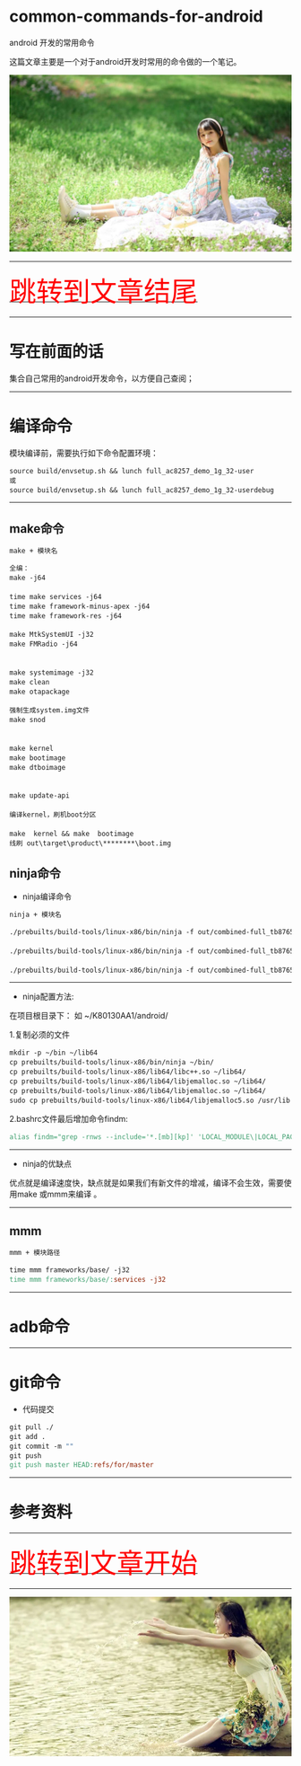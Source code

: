 # common-commands-for-android

android 开发的常用命令


这篇文章主要是一个对于android开发时常用的命令做的一个笔记。



![image_01](./images/image_01.png)

***

[<font face='黑体' color=#ff0000 size=40 >跳转到文章结尾</font>](#参考资料)

***

# 写在前面的话

集合自己常用的android开发命令，以方便自己查阅；

***

# 编译命令

模块编译前，需要执行如下命令配置环境：

```makefile
source build/envsetup.sh && lunch full_ac8257_demo_1g_32-user
或
source build/envsetup.sh && lunch full_ac8257_demo_1g_32-userdebug
```

***

## make命令

```makefile
make + 模块名
```


```makefile
全编：
make -j64

time make services -j64 
time make framework-minus-apex -j64
time make framework-res -j64

make MtkSystemUI -j32
make FMRadio -j64


make systemimage -j32
make clean
make otapackage

强制生成system.img文件
make snod


make kernel
make bootimage
make dtboimage


make update-api

编译kernel，刷机boot分区

make  kernel && make  bootimage
线刷 out\target\product\********\boot.img
```

## ninja命令

- ninja编译命令

```makefile
ninja + 模块名
```


```makefile
./prebuilts/build-tools/linux-x86/bin/ninja -f out/combined-full_tb8765ap1_bsp_1g.ninja framework-minus-apex  -j32

./prebuilts/build-tools/linux-x86/bin/ninja -f out/combined-full_tb8765ap1_bsp_1g.ninja services  -j32

./prebuilts/build-tools/linux-x86/bin/ninja -f out/combined-full_tb8765ap1_bsp_1g.ninja framework-res  -j32
```

***

- ninja配置方法:

在项目根目录下：
如
~/K80130AA1/android/


1.复制必须的文件

```makefile
mkdir -p ~/bin ~/lib64
cp prebuilts/build-tools/linux-x86/bin/ninja ~/bin/
cp prebuilts/build-tools/linux-x86/lib64/libc++.so ~/lib64/
cp prebuilts/build-tools/linux-x86/lib64/libjemalloc.so ~/lib64/
cp prebuilts/build-tools/linux-x86/lib64/libjemalloc.so ~/lib64/
sudo cp prebuilts/build-tools/linux-x86/lib64/libjemalloc5.so /usr/lib
```


2.bashrc文件最后增加命令findm:

```makefile
alias findm="grep -rnws --include='*.[mb][kp]' 'LOCAL_MODULE\|LOCAL_PACKAGE_NAME\|name:'"
```

***

- ninja的优缺点

优点就是编译速度快，缺点就是如果我们有新文件的增减，编译不会生效，需要使用make 或mmm来编译 。


***

## mmm

```makefile
mmm + 模块路径
```

```makefile
time mmm frameworks/base/ -j32
time mmm frameworks/base/:services -j32
```

***

# adb命令


***


# git命令

- 代码提交
```makefile
git pull ./
git add .
git commit -m ""
git push
git push master HEAD:refs/for/master
```





***


# 参考资料



***

[<font face='黑体' color=#ff0000 size=40 >跳转到文章开始</font>](#common-commands-for-android)


***

![image_02](./images/image_02.png)
